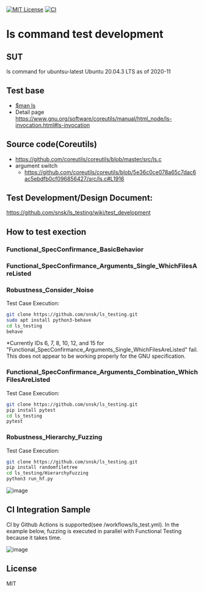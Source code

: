 [![MIT License](http://img.shields.io/badge/license-MIT-blue.svg?style=flat)](LICENSE)
[![CI](https://github.com/snsk/ls_testing/actions/workflows/ls_test.yml/badge.svg)](https://github.com/snsk/ls_testing/actions/workflows/ls_test.yml)

# ls command test development

## SUT
ls command for ubuntsu-latest Ubuntu 20.04.3 LTS as of 2020-11

## Test base
* [$man ls](https://github.com/snsk/ls_testing/wiki/man-ls(1))
* Detail page https://www.gnu.org/software/coreutils/manual/html_node/ls-invocation.html#ls-invocation

## Source code(Coreutils)
* https://github.com/coreutils/coreutils/blob/master/src/ls.c
* argument switch
    * https://github.com/coreutils/coreutils/blob/5e36c0ce078a65c7dac6ac5ebdfb0cf096856427/src/ls.c#L1916

## Test Development/Design Document:

https://github.com/snsk/ls_testing/wiki/test_development

## How to test exection

### Functional_SpecConfirmance_BasicBehavior
### Functional_SpecConfirmance_Arguments_Single_WhichFilesAreListed
### Robustness_Consider_Noise

Test Case Execution:
```sh
git clone https://github.com/snsk/ls_testing.git
sudo apt install python3-behave
cd ls_testing
behave
```
*Currently IDs 6, 7, 8, 10, 12, and 15 for "Functional_SpecConfirmance_Arguments_Single_WhichFilesAreListed" fail. This does not appear to be working properly for the GNU specification.

### Functional_SpecConfirmance_Arguments_Combination_WhichFilesAreListed

Test Case Execution:
```sh
git clone https://github.com/snsk/ls_testing.git
pip install pytest
cd ls_testing
pytest
```

### Robustness_Hierarchy_Fuzzing

Test Case Execution:
```sh
git clone https://github.com/snsk/ls_testing.git
pip install randomfiletree
cd ls_testing/HierarchyFuzzing
python3 run_hf.py
```

![image](https://user-images.githubusercontent.com/462430/184812739-337c471d-a366-47ce-bf31-0bb1b68794dd.png)

## CI Integration Sample

CI by Github Actions is supported(see /workflows/ls_test.yml). In the example below, fuzzing is executed in parallel with Functional Testing because it takes time.

![image](https://user-images.githubusercontent.com/462430/185539169-005bd0df-7bc9-4c66-8457-a1478163c1a2.png)

## License
MIT
